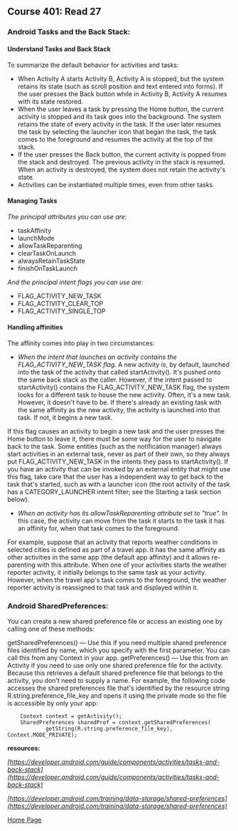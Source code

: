 ## **Course 401: Read 27**


### **Android Tasks and the Back Stack:**

#### Understand Tasks and Back Stack
To summarize the default behavior for activities and tasks:

+ When Activity A starts Activity B, Activity A is stopped, but the system retains its state (such as scroll position and text entered into forms). If the user presses the Back button while in Activity B, Activity A resumes with its state restored.
+ When the user leaves a task by pressing the Home button, the current activity is stopped and its task goes into the background. The system retains the state of every activity in the task. If the user later resumes the task by selecting the launcher icon that began the task, the task comes to the foreground and resumes the activity at the top of the stack.
+ If the user presses the Back button, the current activity is popped from the stack and destroyed. The previous activity in the stack is resumed. When an activity is destroyed, the system does not retain the activity's state.
+ Activities can be instantiated multiple times, even from other tasks.

#### Managing Tasks
*The principal <activity> attributes you can use are:*

+ taskAffinity
+ launchMode
+ allowTaskReparenting
+ clearTaskOnLaunch
+ alwaysRetainTaskState
+ finishOnTaskLaunch

*And the principal intent flags you can use are:*

+ FLAG_ACTIVITY_NEW_TASK
+ FLAG_ACTIVITY_CLEAR_TOP
+ FLAG_ACTIVITY_SINGLE_TOP


#### Handling affinities

The affinity comes into play in two circumstances:

+ *When the intent that launches an activity contains the FLAG_ACTIVITY_NEW_TASK flag.*
A new activity is, by default, launched into the task of the activity that called startActivity(). It's pushed onto the same back stack as the caller. However, if the intent passed to startActivity() contains the FLAG_ACTIVITY_NEW_TASK flag, the system looks for a different task to house the new activity. Often, it's a new task. However, it doesn't have to be. If there's already an existing task with the same affinity as the new activity, the activity is launched into that task. If not, it begins a new task.

If this flag causes an activity to begin a new task and the user presses the Home button to leave it, there must be some way for the user to navigate back to the task. Some entities (such as the notification manager) always start activities in an external task, never as part of their own, so they always put FLAG_ACTIVITY_NEW_TASK in the intents they pass to startActivity(). If you have an activity that can be invoked by an external entity that might use this flag, take care that the user has a independent way to get back to the task that's started, such as with a launcher icon (the root activity of the task has a CATEGORY_LAUNCHER intent filter; see the Starting a task section below).

+ *When an activity has its allowTaskReparenting attribute set to "true".*
In this case, the activity can move from the task it starts to the task it has an affinity for, when that task comes to the foreground.

For example, suppose that an activity that reports weather conditions in selected cities is defined as part of a travel app. It has the same affinity as other activities in the same app (the default app affinity) and it allows re-parenting with this attribute. When one of your activities starts the weather reporter activity, it initially belongs to the same task as your activity. However, when the travel app's task comes to the foreground, the weather reporter activity is reassigned to that task and displayed within it.


### **Android SharedPreferences:**
You can create a new shared preference file or access an existing one by calling one of these methods:

getSharedPreferences() — Use this if you need multiple shared preference files identified by name, which you specify with the first parameter. You can call this from any Context in your app.
getPreferences() — Use this from an Activity if you need to use only one shared preference file for the activity. Because this retrieves a default shared preference file that belongs to the activity, you don't need to supply a name.
For example, the following code accesses the shared preferences file that's identified by the resource string R.string.preference_file_key and opens it using the private mode so the file is accessible by only your app:

        Context context = getActivity();
        SharedPreferences sharedPref = context.getSharedPreferences(
                getString(R.string.preference_file_key), Context.MODE_PRIVATE);



**resources:** 

*[https://developer.android.com/guide/components/activities/tasks-and-back-stack](https://developer.android.com/guide/components/activities/tasks-and-back-stack)*


*[https://developer.android.com/training/data-storage/shared-preferences](https://developer.android.com/training/data-storage/shared-preferences)*




[Home Page](../README.md)
